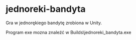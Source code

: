 # jednoreki-bandyta
Gra w jednorękiego bandytę zrobiona w Unity.

Program exe mozna znaleźć w Builds\jednoreki_bandyta.exe
